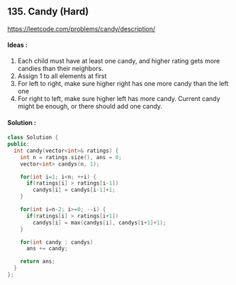 ## **135. Candy (Hard)** 


https://leetcode.com/problems/candy/description/


#### Ideas : 
1. Each child must have at least one candy, and higher rating gets more candies than their neighbors.
2. Assign 1 to all elements at first
3. For left to right, make sure higher right has one more candy than the left one
4. For right to left, make sure higher left has more candy. Current candy might be enough, or there should add one candy.


#### Solution :
```C++
class Solution {
public:
  int candy(vector<int>& ratings) {
    int n = ratings.size(), ans = 0;
    vector<int> candys(n, 1);

    for(int i=1; i<n; ++i) {
      if(ratings[i] > ratings[i-1])
        candys[i] = candys[i-1]+1;
    }

    for(int i=n-2; i>=0; --i) {
      if(ratings[i] > ratings[i+1])
        candys[i] = max(candys[i], candys[i+1]+1);
    }

    for(int candy : candys)
      ans += candy;

    return ans;
  }
};
```